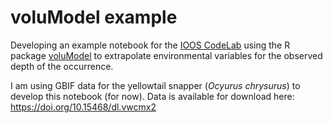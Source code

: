# voluModel example
Developing an example notebook for the [IOOS CodeLab](https://github.com/ioos/ioos_code_lab) using the R package [voluModel](https://hannahlowens.github.io/voluModel/) to extrapolate environmental variables for the observed depth of the occurrence.

I am using GBIF data for the yellowtail snapper (*Ocyurus chrysurus*) to develop this notebook (for now). Data is available for download here: https://doi.org/10.15468/dl.vwcmx2
